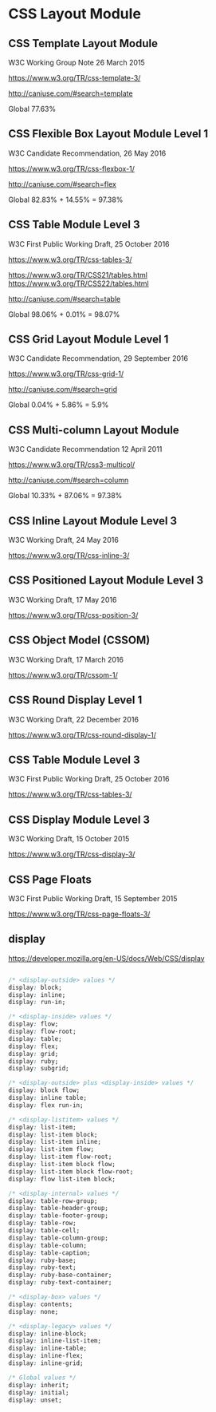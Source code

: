 # CSS Layout Module  



## CSS Template Layout Module  
W3C Working Group Note 26 March 2015

https://www.w3.org/TR/css-template-3/  

http://caniuse.com/#search=template  

Global 77.63%  


## CSS Flexible Box Layout Module Level 1  
W3C Candidate Recommendation, 26 May 2016

https://www.w3.org/TR/css-flexbox-1/  

http://caniuse.com/#search=flex  

Global 82.83% + 14.55% = 97.38%  

## CSS Table Module Level 3  
W3C First Public Working Draft, 25 October 2016

https://www.w3.org/TR/css-tables-3/  

https://www.w3.org/TR/CSS21/tables.html  
https://www.w3.org/TR/CSS22/tables.html  

http://caniuse.com/#search=table  

Global 98.06% + 0.01% = 98.07%  

## CSS Grid Layout Module Level 1  
W3C Candidate Recommendation, 29 September 2016

https://www.w3.org/TR/css-grid-1/  

http://caniuse.com/#search=grid  

Global 0.04% + 5.86% = 5.9%  

## CSS Multi-column Layout Module  
W3C Candidate Recommendation 12 April 2011

https://www.w3.org/TR/css3-multicol/  

http://caniuse.com/#search=column  

Global 10.33% + 87.06% = 97.38%  

## 

## CSS Inline Layout Module Level 3  
W3C Working Draft, 24 May 2016

https://www.w3.org/TR/css-inline-3/  


## CSS Positioned Layout Module Level 3  
W3C Working Draft, 17 May 2016

https://www.w3.org/TR/css-position-3/  




## CSS Object Model (CSSOM)  
W3C Working Draft, 17 March 2016

https://www.w3.org/TR/cssom-1/  


## CSS Round Display Level 1  
W3C Working Draft, 22 December 2016

https://www.w3.org/TR/css-round-display-1/  


## CSS Table Module Level 3  
W3C First Public Working Draft, 25 October 2016

https://www.w3.org/TR/css-tables-3/  


## CSS Display Module Level 3  
W3C Working Draft, 15 October 2015

https://www.w3.org/TR/css-display-3/  


## CSS Page Floats  
W3C First Public Working Draft, 15 September 2015

https://www.w3.org/TR/css-page-floats-3/  



## display  

https://developer.mozilla.org/en-US/docs/Web/CSS/display  


```css

/* <display-outside> values */
display: block;
display: inline;
display: run-in;

/* <display-inside> values */
display: flow;
display: flow-root;
display: table;
display: flex;
display: grid;
display: ruby;
display: subgrid;

/* <display-outside> plus <display-inside> values */
display: block flow;
display: inline table;
display: flex run-in;

/* <display-listitem> values */
display: list-item;
display: list-item block;
display: list-item inline;
display: list-item flow;
display: list-item flow-root;
display: list-item block flow;
display: list-item block flow-root;
display: flow list-item block;

/* <display-internal> values */
display: table-row-group;
display: table-header-group;
display: table-footer-group;
display: table-row;
display: table-cell;
display: table-column-group;
display: table-column;
display: table-caption;
display: ruby-base;
display: ruby-text;
display: ruby-base-container;
display: ruby-text-container;

/* <display-box> values */
display: contents;
display: none;

/* <display-legacy> values */
display: inline-block;
display: inline-list-item;
display: inline-table;
display: inline-flex;
display: inline-grid;

/* Global values */
display: inherit;
display: initial;
display: unset;

``` 








